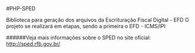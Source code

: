 #PHP-SPED

Biblioteca para geração dos arquivos da Escrituração Fiscal Digital - EFD
O projeto se realizará em etapas, sendo a primeira o EFD - ICMS/IPI

######Veja mais informações sobre o SPED no site oficial: http://sped.rfb.gov.br/


